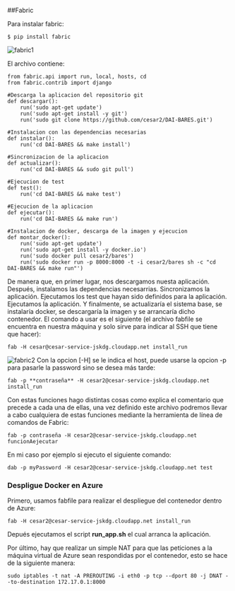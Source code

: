 ##Fabric

Para instalar fabric:
```
$ pip install fabric
```
![fabric1](http://i1155.photobucket.com/albums/p543/cesypozo/Ejercicios%20tema%206/fabric_zpsgvssvd4x.png)

El archivo contiene:

```
from fabric.api import run, local, hosts, cd
from fabric.contrib import django

#Descarga la aplicacion del repositorio git
def descargar():
	run('sudo apt-get update')
	run('sudo apt-get install -y git')
	run('sudo git clone https://github.com/cesar2/DAI-BARES.git')

#Instalacion con las dependencias necesarias
def instalar():
	run('cd DAI-BARES && make install')

#Sincronizacion de la aplicacion
def actualizar():
	run('cd DAI-BARES && sudo git pull')

#Ejecucion de test
def test():
	run('cd DAI-BARES && make test')

#Ejecucion de la aplicacion
def ejecutar():
	run('cd DAI-BARES && make run')

#Instalacion de docker, descarga de la imagen y ejecucion
def montar_docker():
	run('sudo apt-get update')
	run('sudo apt-get install -y docker.io')
	run('sudo docker pull cesar2/bares')
	run('sudo docker run -p 8000:8000 -t -i cesar2/bares sh -c "cd DAI-BARES && make run"')
```

De manera que, en primer lugar, nos descargamos nuesta aplicación.
Después, instalamos las dependencias necesarrias.
Sincronizamos la aplicación.
Ejecutamos los test que hayan sido definidos para la aplicación.
Ejecutamos la aplicación.
Y finalmente, se actualizaría el sistema base, se instalaría docker, se descargaría la imagen y se arrancaría dicho contenedor. 
El comando a usar es el siguiente (el archivo fabfile se encuentra en nuestra máquina y solo sirve para indicar 
al SSH que tiene que hacer):

```
fab -H cesar@cesar-service-jskdg.cloudapp.net install_run
```

![fabric2](http://i1155.photobucket.com/albums/p543/cesypozo/Ejercicios%20tema%206/fabric2_zpshp1kahx9.png)
Con la opcion [-H] se le indica el host, puede usarse la opcion -p para pasarle la password sino se desea más tarde:

```
fab -p **contraseña** -H cesar2@cesar-service-jskdg.cloudapp.net install_run
```

Con estas funciones hago distintas cosas como explica el comentario que precede a cada una de ellas, una vez definido este archivo podremos llevar a cabo cualquiera de estas funciones mediante la herramienta de línea de comandos de Fabric:

```
fab -p contraseña -H cesar2@cesar-service-jskdg.cloudapp.net funcionAejecutar
```

En mi caso por ejemplo si ejecuto el siguiente comando:

```
dab -p myPassword -H cesar2@cesar-service-jskdg.cloudapp.net test
```


### Despligue Docker en Azure


Primero, usamos fabfile para realizar el despliegue del contenedor dentro de Azure:
```
fab -H cesar2@cesar-service-jskdg.cloudapp.net install_run
```

Depués ejecutamos el script **run_app.sh** el cual arranca la aplicación.
 
Por último, hay que realizar un simple NAT para que las peticiones a la máquina virtual de Azure sean respondidas por el contenedor, esto se hace de la siguiente manera:
```
sudo iptables -t nat -A PREROUTING -i eth0 -p tcp --dport 80 -j DNAT --to-destination 172.17.0.1:8000
```



